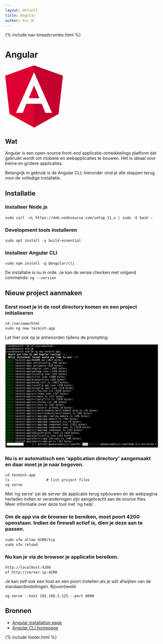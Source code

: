 ```yaml
---
layout: default
title: Angular
author: Evi W.
---
```


{% include nav-breadcrumbs.html %}



# Angular

![Angular logo](../../media/logo/angular.png)

## Wat

Angular is een open-source front-end applicatie-ontwikkelings platform dat gebruikt wordt om mobiele en webapplicaties te bouwen. Het is ideaal voor kleine en grotere applicaties. 

Belangrijk in gebruik is de Angular CLI; hieronder vind je alle stappen terug voor de volledige installatie.

## Installatie

### Installeer Node.js
```
sudo curl -sL https://deb.nodesource.com/setup_11.x | sudo -E bash –
```

### Development tools installeren
```
sudo apt install -y build-essential
```

### Installeer Angular CLI
```
sudo npm install -g @angular/cli
```

De installatie is nu in orde. Je kan de versie checken met volgend commando: ```ng --version ```

## Nieuw project aanmaken

### Eerst moet je in de root directory komen en een project initialiseren
```
cd /var/www/html
sudo ng new tecmint-app
```

Let hier ook op je antwoorden tijdens de prompting:

![Angular prompting](../../media/logo/angular_prompting.png)

### Nu is er automatisch een 'application directory' aangemaakt en daar moet je je naar begeven.
```
cd tecmint-app
ls                 # list project files
ng serve
```
Met ‘ng serve’ zal de server de applicatie terug opbouwen en de webpagina herladen indien er veranderingen zijn aangebracht aan de source files.
Meer informatie over deze tool met ‘ng help’.

### Om de app via de browser te bereiken, moet poort 4200 openstaan. Indien de firewall actief is, dien je deze aan te passen.
```
sudo ufw allow 4200/tcp
sudo ufw reload
```

### Nu kan je via de browser je applicatie bereiken.
```
http://localhost:4200
of http://server-ip:4200
```
Je kan zelf ook een host en een poort instellen als je wilt afwijken van de standaardinstellingen. Bijvoorbeeld:
```
ng serve --host 192.168.3.125 --port 8080
```

## Bronnen 

* [Angular installation page](https://www.tecmint.com/install-angular-cli-on-linux/)
* [Angular CLI homepage](https://angular.io/cli)

{% include footer.html %}
